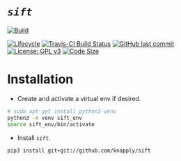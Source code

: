
# _`sift`_

<!-- badges: start -->
[![Build](https://github.com/knapply/sift/workflows/Rust+Python/badge.svg)](https://github.com/knapply/sift/actions)
<!-- [![crates.io](https://img.shields.io/crates/v/sift.svg)](https://crates.io/crates/sift) -->
[![Lifecycle](https://img.shields.io/badge/lifecycle-experimental-orange.svg)]()
[![Travis-CI Build Status](https://travis-ci.org/knapply/sift.svg?branch=master)](https://travis-ci.org/knapply/sift)
[![GitHub last commit](https://img.shields.io/github/last-commit/knapply/sift.svg)](https://github.com/knapply/sift/commits/master)
[![License: GPL v3](https://img.shields.io/badge/License-GPLv3-blue.svg)](https://www.gnu.org/licenses/gpl-3.0)
[![Code Size](https://img.shields.io/github/languages/code-size/knapply/sift.svg)](https://github.com/knapply/sift)
<!-- badges: end -->


# Installation

* Create and activate a virtual env if desired.

```sh
# sudo apt-get install python3-venv
python3 -m venv sift_env
source sift_env/bin/activate
```

* Install _`sift`_.

```sh
pip3 install git+git://github.com/knapply/sift
```

<!-- # Usage -->
